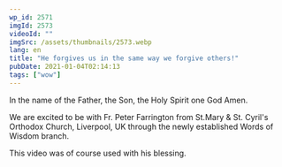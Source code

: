 ```yaml
---
wp_id: 2571
imgId: 2573
videoId: ""
imgSrc: /assets/thumbnails/2573.webp
lang: en
title: "He forgives us in the same way we forgive others!"
pubDate: 2021-01-04T02:14:13
tags: ["wow"]
---
```


<p>In the name of the Father, the Son, the Holy Spirit one God Amen.</p>
<p>We are excited to be with Fr. Peter Farrington from St.Mary &amp; St. Cyril's Orthodox Church, Liverpool, UK through the newly established Words of Wisdom branch.</p>
<p>This video was of course used with his blessing.</p>
<p>&nbsp;</p>
